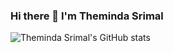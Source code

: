 ### Hi there 👋 I'm Theminda Srimal

![Theminda Srimal's GitHub stats](https://github-readme-stats.vercel.app/api?username=themindasrimal&show_icons=true&theme=radical)
